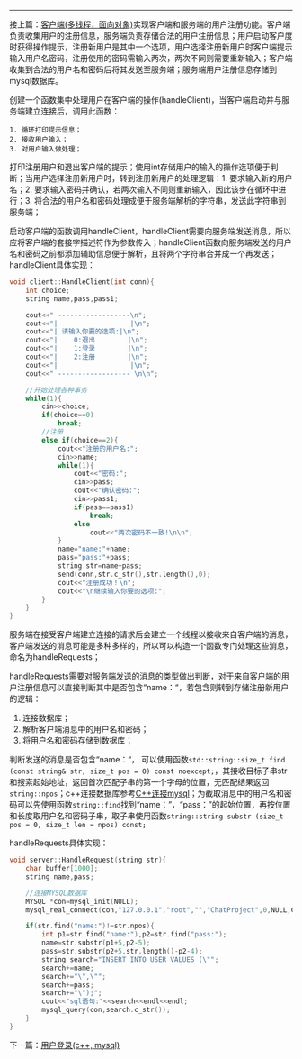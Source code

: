 ---

接上篇：[客户端(多线程，面向对象)](/myblogs/客户端(多线程-面向对象))实现客户端和服务端的用户注册功能。客户端负责收集用户的注册信息，服务端负责存储合法的用户注册信息；用户启动客户度时获得操作提示，注册新用户是其中一个选项，用户选择注册新用户时客户端提示输入用户名密码，注册使用的密码需输入两次，两次不同则需要重新输入；客户端收集到合法的用户名和密码后将其发送至服务端；服务端用户注册信息存储到mysql数据库。  

创建一个函数集中处理用户在客户端的操作(handleClient)，当客户端启动并与服务端建立连接后，调用此函数：  

    1. 循环打印提示信息；
    2. 接收用户输入；
    3. 对用户输入做处理；
打印注册用户和退出客户端的提示；使用int存储用户的输入的操作选项便于判断；当用户选择注册新用户时，转到注册新用户的处理逻辑：1. 要求输入新的用户名；2. 要求输入密码并确认，若两次输入不同则重新输入，因此该步在循环中进行；3. 将合法的用户名和密码处理成便于服务端解析的字符串，发送此字符串到服务端；   

启动客户端的函数调用handleClient，handleClient需要向服务端发送消息，所以应将客户端的套接字描述符作为参数传入；handleClient函数向服务端发送的用户名和密码之前都添加辅助信息便于解析，且将两个字符串合并成一个再发送；
handleClient具体实现：
```c++
void client::HandleClient(int conn){
    int choice;
    string name,pass,pass1;

    cout<<" ------------------\n";
    cout<<"|                  |\n";
    cout<<"| 请输入你要的选项:|\n";
    cout<<"|    0:退出        |\n";
    cout<<"|    1:登录        |\n";
    cout<<"|    2:注册        |\n";
    cout<<"|                  |\n";
    cout<<" ------------------ \n\n";

    //开始处理各种事务
    while(1){
        cin>>choice;
        if(choice==0)
            break;
        //注册
        else if(choice==2){
            cout<<"注册的用户名:";
            cin>>name;
            while(1){
                cout<<"密码:";
                cin>>pass;
                cout<<"确认密码:";
                cin>>pass1;
                if(pass==pass1)
                    break;
                else
                    cout<<"两次密码不一致!\n\n";
            }
            name="name:"+name;
            pass="pass:"+pass;
            string str=name+pass;
            send(conn,str.c_str(),str.length(),0);
            cout<<"注册成功！\n";
            cout<<"\n继续输入你要的选项:";
        }
    }
}
```

服务端在接受客户端建立连接的请求后会建立一个线程以接收来自客户端的消息，客户端发送的消息可能是多种多样的，所以可以构造一个函数专门处理这些消息，命名为handleRequests；      

handleRequests需要对服务端发送的消息的类型做出判断，对于来自客户端的用户注册信息可以直接判断其中是否包含“name：“，若包含则转到存储注册新用户的逻辑：
1. 连接数据库；
2. 解析客户端消息中的用户名和密码；
3. 将用户名和密码存储到数据库；   

判断发送的消息是否包含“name：“， 可以使用函数`std::string::size_t find (const string& str, size_t pos = 0) const noexcept;`，其接收目标子串str和搜索起始地址，返回首次匹配子串的第一个字母的位置，无匹配结果返回`string::npos`；c++连接数据库参考[C++连接mysql](/C++连接mysql)；为截取消息中的用户名和密码可以先使用函数`string::find`找到“name：”，“pass：”的起始位置，再按位置和长度取用户名和密码子串，取子串使用函数`string::string substr (size_t pos = 0, size_t len = npos) const;`   

handleRequests具体实现：
```c++
void server::HandleRequest(string str){
    char buffer[1000];
    string name,pass;

    //连接MYSQL数据库
    MYSQL *con=mysql_init(NULL);
    mysql_real_connect(con,"127.0.0.1","root","","ChatProject",0,NULL,CLIENT_MULTI_STATEMENTS);

    if(str.find("name:")!=str.npos){
        int p1=str.find("name:"),p2=str.find("pass:");
        name=str.substr(p1+5,p2-5);
        pass=str.substr(p2+5,str.length()-p2-4);
        string search="INSERT INTO USER VALUES (\"";
        search+=name;
        search+="\",\"";
        search+=pass;
        search+="\");";
        cout<<"sql语句:"<<search<<endl<<endl;
        mysql_query(con,search.c_str());
    }
}
```

下一篇：[用户登录(c++, mysql)](/myblogs/用户登录(c++,-mysql))






